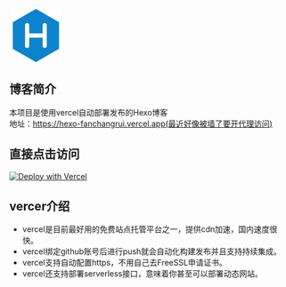 ![Hexo Logo](https://github.com/vercel/vercel/blob/main/packages/frameworks/logos/hexo.svg)

## 博客简介

本项目是使用vercel自动部署发布的Hexo博客  
地址：https://hexo-fanchangrui.vercel.app(最近好像被墙了要开代理访问)

## 直接点击访问

[![Deploy with Vercel](https://vercel.com/button)](https://hexo-fanchangrui.vercel.app)

## vercer介绍

- vercel是目前最好用的免费站点托管平台之一，提供cdn加速，国内速度很快。  
- vercel绑定github账号后进行push就会自动化构建发布并且支持持续集成。
- vercel支持自动配置https，不用自己去FreeSSL申请证书。
- vercel还支持部署serverless接口，意味着你甚至可以部署动态网站。



